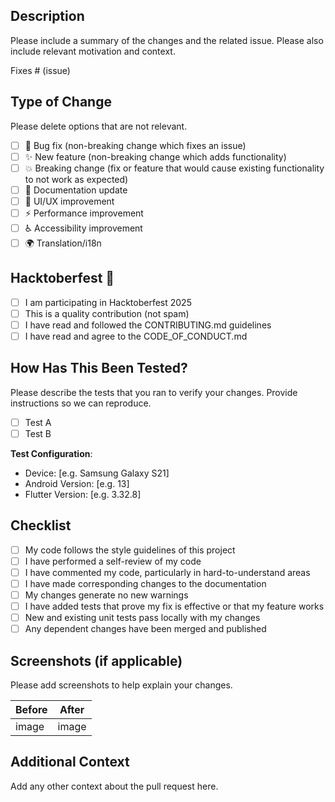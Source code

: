 ## Description

Please include a summary of the changes and the related issue. Please also include relevant motivation and context.

Fixes # (issue)

## Type of Change

Please delete options that are not relevant.

- [ ] 🐛 Bug fix (non-breaking change which fixes an issue)
- [ ] ✨ New feature (non-breaking change which adds functionality)
- [ ] 💥 Breaking change (fix or feature that would cause existing functionality to not work as expected)
- [ ] 📝 Documentation update
- [ ] 🎨 UI/UX improvement
- [ ] ⚡ Performance improvement
- [ ] ♿ Accessibility improvement
- [ ] 🌍 Translation/i18n

## Hacktoberfest 🎃

- [ ] I am participating in Hacktoberfest 2025
- [ ] This is a quality contribution (not spam)
- [ ] I have read and followed the CONTRIBUTING.md guidelines
- [ ] I have read and agree to the CODE_OF_CONDUCT.md

## How Has This Been Tested?

Please describe the tests that you ran to verify your changes. Provide instructions so we can reproduce.

- [ ] Test A
- [ ] Test B

**Test Configuration**:
- Device: [e.g. Samsung Galaxy S21]
- Android Version: [e.g. 13]
- Flutter Version: [e.g. 3.32.8]

## Checklist

- [ ] My code follows the style guidelines of this project
- [ ] I have performed a self-review of my code
- [ ] I have commented my code, particularly in hard-to-understand areas
- [ ] I have made corresponding changes to the documentation
- [ ] My changes generate no new warnings
- [ ] I have added tests that prove my fix is effective or that my feature works
- [ ] New and existing unit tests pass locally with my changes
- [ ] Any dependent changes have been merged and published

## Screenshots (if applicable)

Please add screenshots to help explain your changes.

| Before | After |
|--------|-------|
| image  | image |

## Additional Context

Add any other context about the pull request here.
